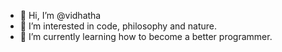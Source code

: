- 👋 Hi, I’m @vidhatha
- 👀 I’m interested in code, philosophy and nature.
- 🌱 I’m currently learning how to become a better programmer.

<!---
vidhatha/vidhatha is a ✨ special ✨ repository because its `README.md` (this file) appears on your GitHub profile.
You can click the Preview link to take a look at your changes.
--->
